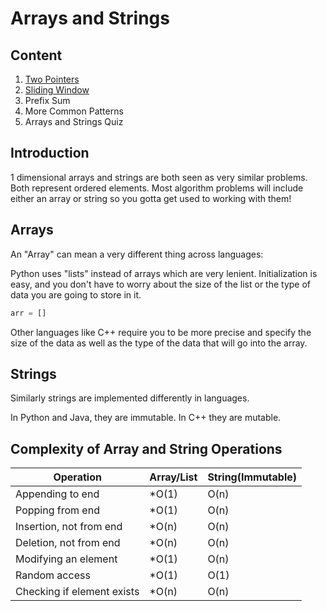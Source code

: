 # Arrays and Strings

## Content

1. [Two Pointers](./01-two-pointers/two-pointers.md)
2. [Sliding Window](./02-sliding-window/sliding-window.md)
3. Prefix Sum
4. More Common Patterns
5. Arrays and Strings Quiz

## Introduction

1 dimensional arrays and strings are both seen as very similar problems. Both represent ordered elements.
Most algorithm problems will include either an array or string so you gotta get used to working with them!

## Arrays

An "Array" can mean a very different thing across languages:

Python uses "lists" instead of arrays which are very lenient. Initialization is easy, and you don't have to worry about the size of the list or the type of data you are going to store in it.

```python
arr = []

```

Other languages like C++ require you to be more precise and specify the size of the data as well as the type of the data that will go into the array.

## Strings

Similarly strings are implemented differently in languages.

In Python and Java, they are immutable. In C++ they are mutable.

## Complexity of Array and String Operations

| Operation                  | Array/List | String(Immutable) |
| -------------------------- | ---------- | ----------------- |
| Appending to end           | \*O(1)     | O(n)              |
| Popping from end           | \*O(1)     | O(n)              |
| Insertion, not from end    | \*O(n)     | O(n)              |
| Deletion, not from end     | \*O(n)     | O(n)              |
| Modifying an element       | \*O(1)     | O(n)              |
| Random access              | \*O(1)     | O(1)              |
| Checking if element exists | \*O(n)     | O(n)              |
